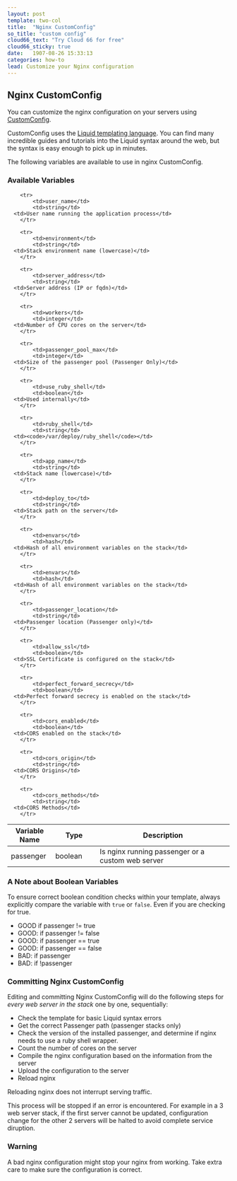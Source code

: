 ```yaml
---
layout: post
template: two-col
title:  "Nginx CustomConfig"
so_title: "custom config"
cloud66_text: "Try Cloud 66 for free"
cloud66_sticky: true
date:   1907-08-26 15:33:13
categories: how-to
lead: Customize your Nginx configuration
---
```


## Nginx CustomConfig

You can customize the nginx configuration on your servers using [CustomConfig](/stack-features/custom-config.html).

CustomConfig uses the [Liquid templating language](http://liquidmarkup.org/). You can find many incredible guides and tutorials into the Liquid syntax around the web, but the syntax is easy enough to pick up in minutes.

The following variables are available to use in nginx CustomConfig.

### Available Variables

<table class='table table-bordered table-striped'>
  <colgroup>
    <col width="20%"/>
    <col width="20%"/>
    <col width="60%"/>
  </colgroup>
	<thead>
		<tr>
			<th>Variable Name</th>
      <th>Type</th>
			<th>Description</th>
		</tr>
	</thead>
	<tbody>
		<tr>
			<td>passenger</td>
			<td>boolean</td>
      <td>Is nginx running passenger or a custom web server</td>
		</tr>

		<tr>
			<td>user_name</td>
			<td>string</td>
      <td>User name running the application process</td>
		</tr>

		<tr>
			<td>environment</td>
			<td>string</td>
      <td>Stack environment name (lowercase)</td>
		</tr>

		<tr>
			<td>server_address</td>
			<td>string</td>
      <td>Server address (IP or fqdn)</td>
		</tr>

		<tr>
			<td>workers</td>
			<td>integer</td>
      <td>Number of CPU cores on the server</td>
		</tr>

		<tr>
			<td>passenger_pool_max</td>
			<td>integer</td>
      <td>Size of the passenger pool (Passenger Only)</td>
		</tr>

		<tr>
			<td>use_ruby_shell</td>
			<td>boolean</td>
      <td>Used internally</td>
		</tr>

		<tr>
			<td>ruby_shell</td>
			<td>string</td>
      <td><code>/var/deploy/ruby_shell</code></td>
		</tr>

		<tr>
			<td>app_name</td>
			<td>string</td>
      <td>Stack name (lowercase)</td>
		</tr>

		<tr>
			<td>deploy_to</td>
			<td>string</td>
      <td>Stack path on the server</td>
		</tr>

		<tr>
			<td>envars</td>
			<td>hash</td>
      <td>Hash of all environment variables on the stack</td>
		</tr>

		<tr>
			<td>envars</td>
			<td>hash</td>
      <td>Hash of all environment variables on the stack</td>
		</tr>

		<tr>
			<td>passenger_location</td>
			<td>string</td>
      <td>Passenger location (Passenger only)</td>
		</tr>

		<tr>
			<td>allow_ssl</td>
			<td>boolean</td>
      <td>SSL Certificate is configured on the stack</td>
		</tr>

		<tr>
			<td>perfect_forward_secrecy</td>
			<td>boolean</td>
      <td>Perfect forward secrecy is enabled on the stack</td>
		</tr>

		<tr>
			<td>cors_enabled</td>
			<td>boolean</td>
      <td>CORS enabled on the stack</td>
		</tr>

		<tr>
			<td>cors_origin</td>
			<td>string</td>
      <td>CORS Origins</td>
		</tr>

		<tr>
			<td>cors_methods</td>
			<td>string</td>
      <td>CORS Methods</td>
		</tr>

  </tbody>
</table>

### A Note about Boolean Variables

To ensure correct boolean condition checks within your template, always explicitly compare the variable with `true` or `false`. Even if you are checking for true.

* GOOD if passenger != true
* GOOD: if passenger != false
* GOOD: if passenger == true
* GOOD: if passenger == false
* BAD: if passenger
* BAD: if !passenger

### Committing Nginx CustomConfig

Editing and committing Nginx CustomConfig will do the following steps for _every web server in the stack_ one by one, sequentially:

* Check the template for basic Liquid syntax errors
* Get the correct Passenger path (passenger stacks only)
* Check the version of the installed passenger, and determine if nginx needs to use a ruby shell wrapper.
* Count the number of cores on the server
* Compile the nginx configuration based on the information from the server
* Upload the configuration to the server
* Reload nginx

Reloading nginx does not interrupt serving traffic.

This process will be stopped if an error is encountered. For example in a 3 web server stack, if the first server cannot be updated, configuration change for the other 2 servers will be halted to avoid complete service diruption.

<div class="notice notice-warning">
    <h3>Warning</h3>
    <p>A bad nginx configuration might stop your nginx from working. Take extra care to make sure the configuration is correct.</p>
</div>
